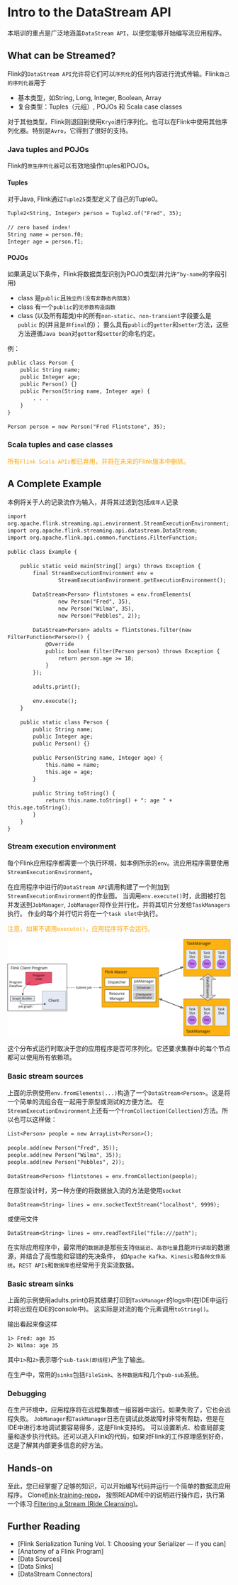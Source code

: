 # Intro to the DataStream API

本培训的重点是广泛地涵盖`DataStream API`，以便您能够开始编写流应用程序。

## What can be Streamed?

Flink的`DataStream API`允许将它们可以`序列化`的任何内容进行流式传输。Flink`自己的序列化器`用于

* 基本类型，如String, Long, Integer, Boolean, Array
* 复合类型：Tuples（元组）, POJOs 和 Scala case classes

对于其他类型，Flink则退回到使用`Kryo`进行序列化。也可以在Flink中使用其他序列化器。特别是`Avro`，它得到了很好的支持。

### Java tuples and POJOs

Flink的`原生序列化器`可以有效地操作tuples和POJOs。

#### Tuples

对于Java, Flink通过`Tuple25`类型定义了自己的Tuple0。

~~~
Tuple2<String, Integer> person = Tuple2.of("Fred", 35);

// zero based index!  
String name = person.f0;
Integer age = person.f1;
~~~

#### POJOs

如果满足以下条件，Flink将数据类型识别为POJO类型(并允许`“by-name`的字段引用)

* class 是`public`且`独立的(没有非静态内部类)`
* class 有一个`public`的`无参数构造函数`
* class (以及所有超类)中的所有`non-static`、`non-transient`字段要么是 `public` 的(并且是`非final`的)；
  要么具有`public`的`getter`和`setter`方法，这些方法遵循`Java bean`对`getter`和`setter`的命名约定。

例：

~~~
public class Person {
    public String name;  
    public Integer age;  
    public Person() {}
    public Person(String name, Integer age) {  
        . . .
    }
}  

Person person = new Person("Fred Flintstone", 35);
~~~

### Scala tuples and case classes

<span style="color:orange;">所有`Flink Scala APIs`都已弃用，并将在未来的Flink版本中删除。</span>

## A Complete Example

本例将关于人的记录流作为输入，并将其过滤到包括`成年人`记录

~~~
import org.apache.flink.streaming.api.environment.StreamExecutionEnvironment;
import org.apache.flink.streaming.api.datastream.DataStream;
import org.apache.flink.api.common.functions.FilterFunction;

public class Example {

    public static void main(String[] args) throws Exception {
        final StreamExecutionEnvironment env =
                StreamExecutionEnvironment.getExecutionEnvironment();

        DataStream<Person> flintstones = env.fromElements(
                new Person("Fred", 35),
                new Person("Wilma", 35),
                new Person("Pebbles", 2));

        DataStream<Person> adults = flintstones.filter(new FilterFunction<Person>() {
            @Override
            public boolean filter(Person person) throws Exception {
                return person.age >= 18;
            }
        });

        adults.print();

        env.execute();
    }

    public static class Person {
        public String name;
        public Integer age;
        public Person() {}

        public Person(String name, Integer age) {
            this.name = name;
            this.age = age;
        }

        public String toString() {
            return this.name.toString() + ": age " + this.age.toString();
        }
    }
}
~~~

### Stream execution environment

每个Flink应用程序都需要一个执行环境，如本例所示的`env`。流应用程序需要使用`StreamExecutionEnvironment`。

在应用程序中进行的`DataStream API`调用构建了一个附加到`StreamExecutionEnvironment`的作业图。
当调用`env.execute()`时，此图被打包并发送到`JobManager`, `JobManager`将作业并行化，并将其切片分发给`TaskManagers`执行。
作业的每个并行切片将在一个`task slot`中执行。

<span style="color:orange;">注意，如果不调用`execute()`，应用程序将不会运行。</span>

![](images/intro-to-the-datastream-api/distributed-runtime.svg)

这个分布式运行时取决于您的应用程序是否可序列化。它还要求集群中的每个节点都可以使用所有依赖项。

### Basic stream sources

上面的示例使用`env.fromElements(...)`构造了一个`DataStream<Person>`。这是将一个简单的流组合在一起用于原型或测试的方便方法。
在`StreamExecutionEnvironment`上还有一个`fromCollection(Collection)`方法。所以也可以这样做：

~~~
List<Person> people = new ArrayList<Person>();

people.add(new Person("Fred", 35));
people.add(new Person("Wilma", 35));
people.add(new Person("Pebbles", 2));

DataStream<Person> flintstones = env.fromCollection(people);
~~~

在原型设计时，另一种方便的将数据放入流的方法是使用`socket`

~~~
DataStream<String> lines = env.socketTextStream("localhost", 9999);
~~~

或使用文件

~~~
DataStream<String> lines = env.readTextFile("file:///path");
~~~

在实际应用程序中，最常用的`数据源`是那些支持`低延迟`、`高吞吐量`且能`并行读取`的数据源，并结合了高性能和容错的先决条件，
如`Apache Kafka`、`Kinesis`和`各种文件系统`。`REST APIs`和`数据库`也经常用于充实流数据。

### Basic stream sinks

上面的示例使用adults.print()将其结果打印到`TaskManager`的logs中(在IDE中运行时将出现在IDE的console中)。
这实际是对流的每个元素调用`toString()`。

输出看起来像这样

~~~
1> Fred: age 35
2> Wilma: age 35
~~~

其中`1>`和`2>`表示哪个`sub-task(即线程)`产生了输出。

在生产中，常用的`sinks`包括`FileSink`、`各种数据库`和几个`pub-sub`系统。

### Debugging

在生产环境中，应用程序将在远程集群或一组容器中运行。如果失败了，它也会远程失败。
`JobManager`和`TaskManager`日志在调试此类故障时非常有帮助，但是在IDE中进行本地调试要容易得多，这是Flink支持的。
可以设置断点、检查局部变量和逐步执行代码。还可以进入Flink的代码，如果对Flink的工作原理感到好奇，这是了解其内部更多信息的好方法。

## Hands-on

至此，您已经掌握了足够的知识，可以开始编写代码并运行一个简单的数据流应用程序。
Clone[flink-training-repo](https://github.com/apache/flink-training/tree/release-1.17/)，
按照README中的说明进行操作后，执行第一个练习:[Filtering a Stream (Ride Cleansing)](https://github.com/apache/flink-training/blob/release-1.17//ride-cleansing)。

## Further Reading

* [Flink Serialization Tuning Vol. 1: Choosing your Serializer — if you can]
* [Anatomy of a Flink Program]
* [Data Sources]
* [Data Sinks]
* [DataStream Connectors]
